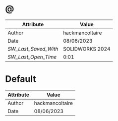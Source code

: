# @
| Attribute | Value |
| ---  | ---     |
| Author | hackmancoltaire |
| Date | 08/06/2023 |
| _SW_Last_Saved_With_ | SOLIDWORKS 2024 |
| _SW_Last_Open_Time_ | 0:01 |
# Default
| Attribute | Value |
| ---  | ---     |
| Author | hackmancoltaire |
| Date | 08/06/2023 |
